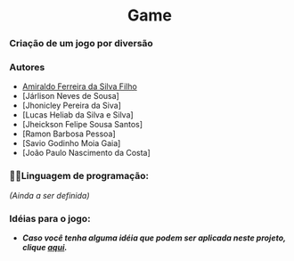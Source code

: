 <h1 align="center">Game</h1>

### Criação de um jogo por diversão
### **Autores**
- [Amiraldo Ferreira da Silva Filho](http://lattes.cnpq.br/1755593496452533)
- [Járlison Neves de Sousa]
- [Jhonicley Pereira da Siva]
- [Lucas Heliab da Silva e Silva]
- [Jheickson Felipe Sousa Santos]
- [Ramon Barbosa Pessoa]
- [Savio Godinho Moia Gaia]
- [João Paulo Nascimento da Costa]


### 👨‍💻Linguagem de programação:
<i>(Ainda a ser definida)</i>

### Idéias para o jogo:
- ***Caso você tenha alguma idéia que podem ser aplicada neste projeto, clique <a href="https://docs.google.com/document/d/1EE5pVQUrlVt82MvmVpw0T-3m6aU0Qx8j03fYYJjX6dM/edit?usp=sharing">aqui</a>.***
